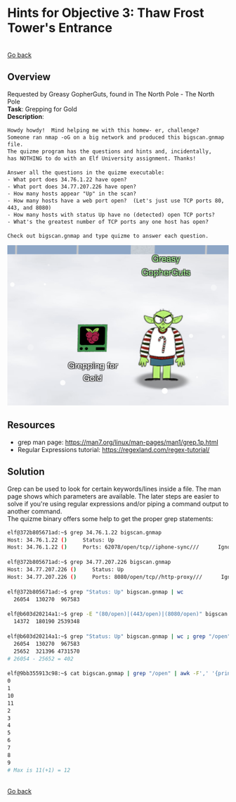 # Hints for Objective 3: Thaw Frost Tower's Entrance

<br>[Go back](../Hints.md)

## Overview
Requested by Greasy GopherGuts, found in The North Pole - The North Pole
<br>
**Task**: Grepping for Gold    
**Description**: 

```
Howdy howdy!  Mind helping me with this homew- er, challenge?
Someone ran nmap -oG on a big network and produced this bigscan.gnmap file.
The quizme program has the questions and hints and, incidentally,
has NOTHING to do with an Elf University assignment. Thanks!

Answer all the questions in the quizme executable:
- What port does 34.76.1.22 have open?
- What port does 34.77.207.226 have open?
- How many hosts appear "Up" in the scan?
- How many hosts have a web port open?  (Let's just use TCP ports 80, 443, and 8080)
- How many hosts with status Up have no (detected) open TCP ports?
- What's the greatest number of TCP ports any one host has open?

Check out bigscan.gnmap and type quizme to answer each question.
```

![Greasy GopherGuts](../img/Greasy_GopherGuts.png)

## Resources
* grep man page: https://man7.org/linux/man-pages/man1/grep.1p.html
* Regular Expressions tutorial: https://regexland.com/regex-tutorial/

## Solution

Grep can be used to look for certain keywords/lines inside a file. The man page shows which parameters are available. The later steps are easier to solve if you're using regular expressions and/or piping a command output to another command.   
The quizme binary offers some help to get the proper grep statements:

``` bash
elf@372b805671ad:~$ grep 34.76.1.22 bigscan.gnmap 
Host: 34.76.1.22 ()     Status: Up
Host: 34.76.1.22 ()     Ports: 62078/open/tcp//iphone-sync///      Ignored State: closed (999)

elf@372b805671ad:~$ grep 34.77.207.226 bigscan.gnmap 
Host: 34.77.207.226 ()     Status: Up
Host: 34.77.207.226 ()     Ports: 8080/open/tcp//http-proxy///      Ignored State: filtered (999)

elf@372b805671ad:~$ grep "Status: Up" bigscan.gnmap | wc
  26054  130270  967583

elf@b603d20214a1:~$ grep -E "(80/open)|(443/open)|(8080/open)" bigscan.gnmap | wc
  14372  180190 2539348

elf@b603d20214a1:~$ grep "Status: Up" bigscan.gnmap | wc ; grep "/open" bigscan.gnmap | wc
  26054  130270  967583
  25652  321396 4731570
# 26054 - 25652 = 402

elf@9bb355913c98:~$ cat bigscan.gnmap | grep "/open" | awk -F',' '{print NF-1}' | sort | uniq
0
1
10
11
2
3
4
5
6
7
8
9
# Max is 11(+1) = 12
```

<br>[Go back](../Hints.md)
